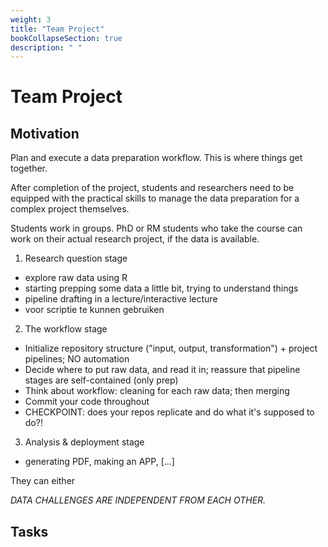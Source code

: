 ```yaml
---
weight: 3
title: "Team Project"
bookCollapseSection: true
description: " "
---
```


# Team Project

## Motivation

Plan and execute a data preparation workflow. This is where things get together.

After completion of the project, students and researchers need to be equipped with the practical skills to manage the data preparation for a complex project themselves.

Students work in groups. PhD or RM students who take the course can work on their actual research project, if the data is available.

1. Research question stage
- explore raw data using R
- starting prepping some data a little bit, trying to understand things
- pipeline drafting in a lecture/interactive lecture
- voor scriptie te kunnen gebruiken

2. The workflow stage
- Initialize repository structure ("input, output, transformation") + project pipelines; NO automation
- Decide where to put raw data, and read it in; reassure that pipeline stages are self-contained (only prep)
- Think about workflow: cleaning for each raw data; then merging
- Commit your code throughout
- CHECKPOINT: does your repos replicate and do what it's supposed to do?!

3. Analysis & deployment stage
- generating PDF, making an APP, [...]




They can either


*DATA CHALLENGES ARE INDEPENDENT FROM EACH OTHER.*


## Tasks
